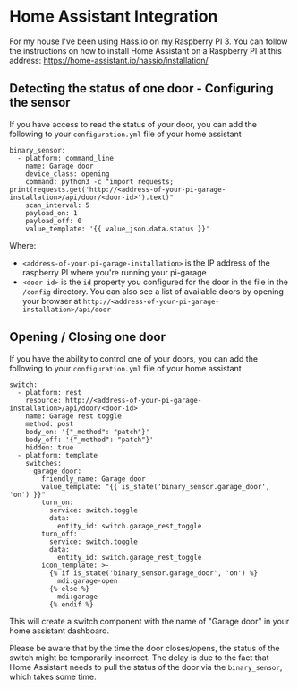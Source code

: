 # Home Assistant Integration

For my house I've been using Hass.io on my Raspberry PI 3. You can follow the instructions on how to install Home Assistant on a Raspberry PI at this address: https://home-assistant.io/hassio/installation/

## Detecting the status of one door - Configuring the sensor

If you have access to read the status of your door, you can add the following to your `configuration.yml` file of your home assistant

```
binary_sensor:
  - platform: command_line
    name: Garage door
    device_class: opening
    command: python3 -c "import requests; print(requests.get('http://<address-of-your-pi-garage-installation>/api/door/<door-id>').text)"
    scan_interval: 5
    payload_on: 1
    payload_off: 0
    value_template: '{{ value_json.data.status }}'
```

Where:
* `<address-of-your-pi-garage-installation>` is the IP address of the raspberry PI where you're running your pi-garage
* `<door-id>` is the `id` property you configured for the door in the file in the `/config` directory. You can also see a list of available doors by opening your browser at `http://<address-of-your-pi-garage-installation>/api/door`

## Opening / Closing one door

If you have the ability to control one of your doors, you can add the following to your `configuration.yml` file of your home assistant

```
switch:
  - platform: rest
    resource: http://<address-of-your-pi-garage-installation>/api/door/<door-id>
    name: Garage rest toggle
    method: post
    body_on: '{"_method": "patch"}'
    body_off: '{"_method": "patch"}'
    hidden: true
  - platform: template
    switches:
      garage_door:
        friendly_name: Garage door
        value_template: "{{ is_state('binary_sensor.garage_door', 'on') }}"
        turn_on:
          service: switch.toggle
          data:
            entity_id: switch.garage_rest_toggle
        turn_off:
          service: switch.toggle
          data:
            entity_id: switch.garage_rest_toggle
        icon_template: >-
          {% if is_state('binary_sensor.garage_door', 'on') %}
            mdi:garage-open
          {% else %}
            mdi:garage
          {% endif %}
```

This will create a switch component with the name of "Garage door" in your home assistant dashboard.

Please be aware that by the time the door closes/opens, the status of the switch might be temporarily incorrect. The delay is due to the fact that Home Assistant needs to pull the status of the door via the `binary_sensor`, which takes some time.

